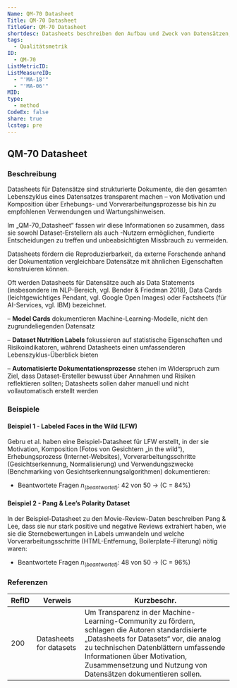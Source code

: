 ```yaml
---
Name: QM-70 Datasheet
Title: QM-70 Datasheet
TitleGer: QM-70 Datasheet
shortdesc: Datasheets beschreiben den Aufbau und Zweck von Datensätzen, definieren eine Vollständigkeitsmetrik und veranschaulichen deren Anwendung anhand konkreter Beispiele.
tags:
  - Qualitätsmetrik
ID:
  - QM-70
ListMetricID: 
ListMeasureID:
  - "'MA-18'"
  - "'MA-06'"
MID: 
type:
  - method
CodeEx: false
share: true
lcstep: pre
---
```

## QM-70 Datasheet

### Beschreibung
Datasheets für Datensätze sind strukturierte Dokumente, die den gesamten Lebenszyklus eines Datensatzes transparent machen – von Motivation und Komposition über Erhebungs- und Vorverarbeitungsprozesse bis hin zu empfohlenen Verwendungen und Wartungshinweisen. 

Im „QM-70_Datasheet“ fassen wir diese Informationen so zusammen, dass sie sowohl Dataset-Erstellern als auch -Nutzern ermöglichen, fundierte Entscheidungen zu treffen und unbeabsichtigten Missbrauch zu vermeiden. 

Datasheets fördern die Reproduzierbarkeit, da externe Forschende anhand der Dokumentation vergleichbare Datensätze mit ähnlichen Eigenschaften konstruieren können. 

Oft werden Datasheets für Datensätze auch als Data Statements (insbesondere im NLP-Bereich, vgl. Bender & Friedman 2018), Data Cards (leichtgewichtiges Pendant, vgl. Google Open Images) oder Factsheets (für AI-Services, vgl. IBM) bezeichnet.

– **Model Cards** dokumentieren Machine-Learning-Modelle, nicht den zugrundeliegenden Datensatz

– **Dataset Nutrition Labels** fokussieren auf statistische Eigenschaften und Risikoindikatoren, während Datasheets einen umfassenderen Lebenszyklus-Überblick bieten 

– **Automatisierte Dokumentationsprozesse** stehen im Widerspruch zum Ziel, dass Dataset-Ersteller bewusst über Annahmen und Risiken reflektieren sollten; Datasheets sollen daher manuell und nicht vollautomatisch erstellt werden

### Beispiele 

#### Beispiel 1 - Labeled Faces in the Wild (LFW)  

Gebru et al. haben eine Beispiel-Datasheet für LFW erstellt, in der sie Motivation, Komposition (Fotos von Gesichtern „in the wild“), Erhebungsprozess (Internet-Websites), Vorverarbeitungsschritte (Gesichtserkennung, Normalisierung) und Verwendungszwecke (Benchmarking von Gesichtserkennungsalgorithmen) dokumentieren:
- Beantwortete Fragen $n_(beantwortet)$: 42 von 50 → \(C = 84\%\)

#### Beispiel 2 - Pang & Lee’s Polarity Dataset  

In der Beispiel-Datasheet zu den Movie-Review-Daten beschreiben Pang & Lee, dass sie nur stark positive und negative Reviews extrahiert haben, wie sie die Sternebewertungen in Labels umwandeln und welche Vorverarbeitungsschritte (HTML-Entfernung, Boilerplate-Filterung) nötig waren:
- Beantwortete Fragen $n_(beantwortet)$: 48 von 50 → \(C = 96\%\)


### Referenzen

| RefID | Verweis                   | Kurzbeschr.                                                                                                                                                                                                                                                                          |
| ----- | ------------------------- | ------------------------------------------------------------------------------------------------------------------------------------------------------------------------------------------------------------------------------------------------------------------------------------ |
| 200   |  Datasheets for datasets  | Um Transparenz in der Machine-Learning-Community zu fördern, schlagen die Autoren standardisierte „Datasheets for Datasets“ vor, die analog zu technischen Datenblättern umfassende Informationen über Motivation, Zusammensetzung und Nutzung von Datensätzen dokumentieren sollen. |
